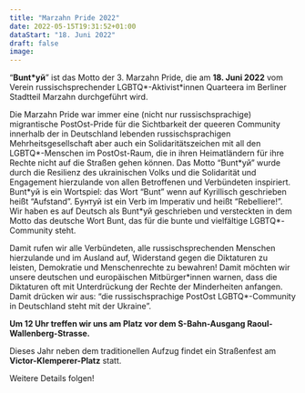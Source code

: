 ```yaml
---
title: "Marzahn Pride 2022"
date: 2022-05-15T19:31:52+01:00
dataStart: "18. Juni 2022"
draft: false
image:
---
```


“**Bunt\*уй**” ist das Motto der 3. Marzahn Pride, die am **18. Juni 2022** vom Verein russischsprechender LGBTQ\*-Aktivist\*innen Quarteera im Berliner Stadtteil Marzahn durchgeführt wird.

Die Marzahn Pride war immer eine (nicht nur russischsprachige) migrantische PostOst-Pride für die Sichtbarkeit der queeren Community innerhalb der in Deutschland lebenden russischsprachigen Mehrheitsgesellschaft aber auch ein Solidaritätszeichen mit all den LGBTQ\*-Menschen im PostOst-Raum, die in ihren Heimatländern für ihre Rechte nicht auf die Straßen gehen können. Das Motto “Bunt\*уй” wurde durch die Resilienz des ukrainischen Volks und die Solidarität und Engagement hierzulande von allen Betroffenen und Verbündeten inspiriert. Bunt\*уй is ein Wortspiel: das Wort “Bunt” wenn auf Kyrillisch geschrieben heißt “Aufstand”. Бунтуй ist ein Verb im Imperativ und heißt “Rebelliere!”. Wir haben es auf Deutsch als Bunt\*уй geschrieben und versteckten in dem Motto das deutsche Wort Bunt, das für die bunte und vielfältige LGBTQ\*-Community steht.

Damit rufen wir alle Verbündeten, alle russischsprechenden Menschen hierzulande und im Ausland auf, Widerstand gegen die Diktaturen zu leisten, Demokratie und Menschenrechte zu bewahren! Damit möchten wir unsere deutschen und europäischen Mitbürger\*innen warnen, dass die Diktaturen oft mit Unterdrückung der Rechte der Minderheiten anfangen.
Damit drücken wir aus: “die russischsprachige PostOst LGBTQ\*-Community in Deutschland steht mit der Ukraine”.

**Um 12 Uhr treffen wir uns am Platz vor dem S-Bahn-Ausgang Raoul-Wallenberg-Strasse.**

Dieses Jahr neben dem traditionellen Aufzug findet ein Straßenfest am **Victor-Klemperer-Platz** statt.

Weitere Details folgen!